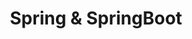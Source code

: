 ---
layout: tag-blog
title: Spring & SpringBoot
slug: springboot
category: study
menu: false
order: 2
---